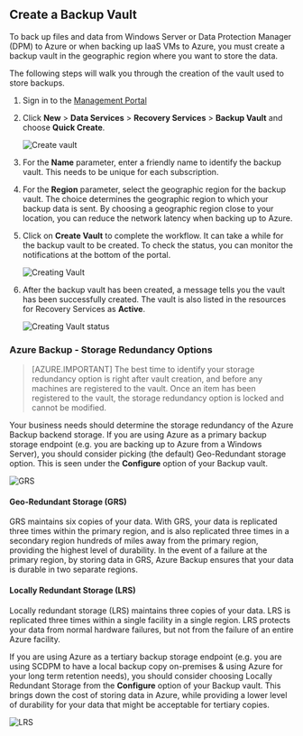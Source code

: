 ## Create a Backup Vault
To back up files and data from Windows Server or Data Protection Manager (DPM) to Azure or when backing up IaaS VMs to Azure, you must create a backup vault in the geographic region where you want to store the data.

The following steps will walk you through the creation of the vault used to store backups.

1. Sign in to the [Management Portal](https://manage.windowsazure.cn/)
2. Click **New** > **Data Services** > **Recovery Services** > **Backup Vault** and choose **Quick Create**.

    ![Create vault](./media/backup-create-vault/createvault1.png)

3. For the **Name** parameter, enter a friendly name to identify the backup vault. This needs to be unique for each subscription.

4. For the **Region** parameter, select the geographic region for the backup vault. The choice determines the geographic region to which your backup data is sent. By choosing a geographic region close to your location, you can reduce the network latency when backing up to Azure.

5. Click on **Create Vault** to complete the workflow. It can take a while for the backup vault to be created. To check the status, you can monitor the notifications at the bottom of the portal.

    ![Creating Vault](./media/backup-create-vault/creatingvault1.png)

6. After the backup vault has been created, a message tells you the vault has been successfully created. The vault is also listed in the resources for Recovery Services as **Active**.

    ![Creating Vault status](./media/backup-create-vault/backupvaultstatus1.png)


### Azure Backup - Storage Redundancy Options

>[AZURE.IMPORTANT] The best time to identify your storage redundancy option is right after vault creation, and before any machines are registered to the vault. Once an item has been registered to the vault, the storage redundancy option is locked and cannot be modified.

Your business needs should determine the storage redundancy of the Azure Backup backend storage. If you are using Azure as a primary backup storage endpoint (e.g. you are backing up to Azure from a Windows Server), you should consider picking (the default) Geo-Redundant storage option. This is seen under the **Configure** option of your Backup vault.

![GRS](./media/backup-create-vault/grs.png)

#### Geo-Redundant Storage (GRS)
GRS maintains six copies of your data. With GRS, your data is replicated three times within the primary region, and is also replicated three times in a secondary region hundreds of miles away from the primary region, providing the highest level of durability. In the event of a failure at the primary region, by storing data in GRS, Azure Backup ensures that your data is durable in two separate regions.

#### Locally Redundant Storage (LRS)
Locally redundant storage (LRS) maintains three copies of your data. LRS is replicated three times within a single facility in a single region. LRS protects your data from normal hardware failures, but not from the failure of an entire Azure facility.

If you are using Azure as a tertiary backup storage endpoint (e.g. you are using SCDPM to have a local backup copy on-premises & using Azure for your long term retention needs), you should consider choosing Locally Redundant Storage from the **Configure** option of your Backup vault. This brings down the cost of storing data in Azure, while providing a lower level of durability for your data that might be acceptable for tertiary copies.

![LRS](./media/backup-create-vault/lrs.png)
